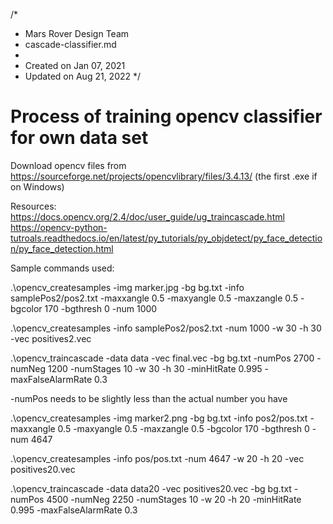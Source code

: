 /* 
 * Mars Rover Design Team
 * cascade-classifier.md
 * 
 * Created on Jan 07, 2021
 * Updated on Aug 21, 2022
 */

# Process of training opencv classifier for own data set

Download opencv files from https://sourceforge.net/projects/opencvlibrary/files/3.4.13/ (the first .exe if on Windows)

Resources:
https://docs.opencv.org/2.4/doc/user_guide/ug_traincascade.html
https://opencv-python-tutroals.readthedocs.io/en/latest/py_tutorials/py_objdetect/py_face_detection/py_face_detection.html

Sample commands used:

.\opencv_createsamples -img marker.jpg -bg bg.txt -info samplePos2/pos2.txt -maxxangle 0.5 -maxyangle 0.5 -maxzangle 0.5 -bgcolor 170 -bgthresh 0 -num 1000

.\opencv_createsamples -info samplePos2/pos2.txt -num 1000 -w 30 -h 30 -vec positives2.vec

.\opencv_traincascade -data data -vec final.vec -bg bg.txt -numPos 2700 -numNeg 1200 -numStages 10 -w 30 -h 30 -minHitRate 0.995 -maxFalseAlarmRate 0.3

-numPos needs to be slightly less than the actual number you have


.\opencv_createsamples -img marker2.png -bg bg.txt -info pos2/pos.txt -maxxangle 0.5 -maxyangle 0.5 -maxzangle 0.5 -bgcolor 170 -bgthresh 0 -num 4647

.\opencv_createsamples -info pos/pos.txt -num 4647 -w 20 -h 20 -vec positives20.vec

.\opencv_traincascade -data data20 -vec positives20.vec -bg bg.txt -numPos 4500 -numNeg 2250 -numStages 10 -w 20 -h 20 -minHitRate 0.995 -maxFalseAlarmRate 0.3